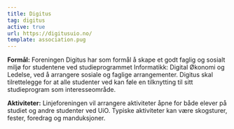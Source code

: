 ```yaml
---
title: Digitus
tag: digitus
active: true
url: https://digitusuio.no/
template: association.pug
---
```


**Formål:** Foreningen Digitus har som formål å skape et godt faglig og sosialt miljø for studentene ved studieprogrammet Informatikk: Digital Økonomi og Ledelse, ved å arrangere sosiale og faglige arrangementer. Digitus skal tilrettelegge for at alle studenter ved kan føle en tilknytting til sitt studieprogram som interesseområde.

**Aktiviteter:** Linjeforeningen vil arrangere aktiviteter åpne for både elever på studiet og andre studenter ved UiO. Typiske aktiviteter kan være skogsturer, fester, foredrag og manduksjoner.
